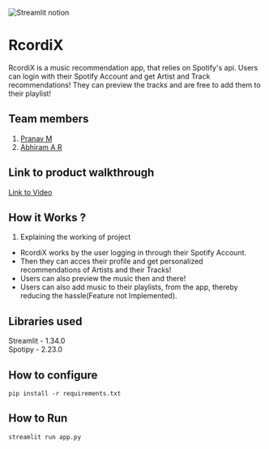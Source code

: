 

![Streamlit notion](https://github.com/TH-Activities/saturday-hack-night-template/assets/117498997/e8052bb6-ad89-48c3-b6e9-124f94c1cd01)




# RcordiX
RcordiX is a music recommendation app, that relies on Spotify's api.
Users can login with their Spotify Account and get Artist and Track recommendations!
They can preview the tracks and are free to add them to their playlist!

## Team members
1. [Pranav M](https://github.com/trulyPranav)
2. [Abhiram A R](https://github.com/AbhiramAnanthu)

## Link to product walkthrough
[Link to Video](https://drive.google.com/file/d/1ONIviBSf1zuuYISpEdv0XYT1UtpbORk7/view?usp=drive_link)

## How it Works ?
1. Explaining the working of project

- RcordiX works by the user logging in through their Spotify Account.
- Then they can acces their profile and get personalized recommendations of Artists and their Tracks!
- Users can also preview the music then and there!
- Users can also add music to their playlists, from the app, thereby reducing the hassle(Feature not Implemented).

## Libraries used
Streamlit - 1.34.0
<br>
Spotipy - 2.23.0
## How to configure
``` 
pip install -r requirements.txt
```

## How to Run
```
streamlit run app.py
```

